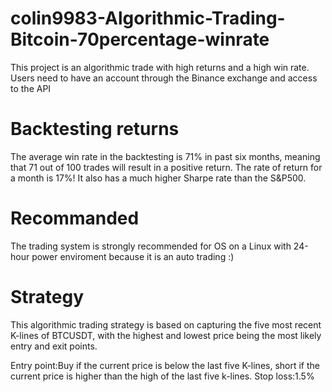 # colin9983-Algorithmic-Trading-Bitcoin-70percentage-winrate
This project is an algorithmic trade with high returns and a high win rate. Users need to have an account through the Binance exchange and access to the API

# Backtesting returns
The average win rate in the backtesting is 71% in past six months, meaning that 71 out of 100 trades will result in a positive return. The rate of return for a month is 17%! It also has a much higher Sharpe rate than the S&P500.

# Recommanded
The trading system is strongly recommended for OS on a Linux with 24-hour power enviroment because it is an auto trading :)

# Strategy
This algorithmic trading strategy is based on capturing the five most recent K-lines of BTCUSDT, with the highest and lowest price being the most likely entry and exit points.

Entry point:Buy if the current price is below the last five K-lines, short if the current price is higher than the high of the last five k-lines.
Stop loss:1.5%






